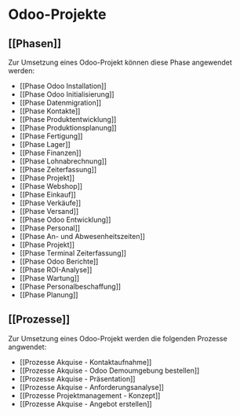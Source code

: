 # Odoo-Projekte

## [[Phasen]]

Zur Umsetzung eines Odoo-Projekt können diese Phase angewendet werden:

* [[Phase Odoo Installation]]
* [[Phase Odoo Initialisierung]]
* [[Phase Datenmigration]]
* [[Phase Kontakte]]
* [[Phase Produktentwicklung]]
* [[Phase Produktionsplanung]]
* [[Phase Fertigung]]
* [[Phase Lager]]
* [[Phase Finanzen]]
* [[Phase Lohnabrechnung]]
* [[Phase Zeiterfassung]]
* [[Phase Projekt]]
* [[Phase Webshop]]
* [[Phase Einkauf]]
* [[Phase Verkäufe]]
* [[Phase Versand]]
* [[Phase Odoo Entwicklung]]
* [[Phase Personal]]
* [[Phase An- und Abwesenheitszeiten]]
* [[Phase Projekt]]
* [[Phase Terminal Zeiterfassung]]
* [[Phase Odoo Berichte]]
* [[Phase ROI-Analyse]]
* [[Phase Wartung]]
* [[Phase Personalbeschaffung]]
* [[Phase Planung]]

## [[Prozesse]]

Zur Umsetzung eines Odoo-Projekt werden die folgenden Prozesse angwendet:

* [[Prozesse Akquise - Kontaktaufnahme]]
* [[Prozesse Akquise - Odoo Demoumgebung bestellen]]
* [[Prozesse Akquise - Präsentation]]
* [[Prozesse Akquise - Anforderungsanalyse]]
* [[Prozesse Projektmanagement - Konzept]]
* [[Prozesse Akquise - Angebot erstellen]]
